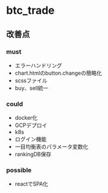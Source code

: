 # btc_trade
## 改善点
### must
- エラーハンドリング
- chart.htmlのbutton.changeの簡略化
- scssファイル
- buy、sell統一

### could
- docker化 
- GCPデプロイ
- k8s
- ログイン機能
- 一目均衡表のパラメータ変数化
- rankingDB保存

### possible
- reactでSPA化
